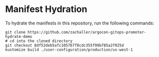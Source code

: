 # Manifest Hydration

To hydrate the manifests in this repository, run the following commands:

```shell
git clone https://github.com/zachaller/argocon-gitops-promoter-hydrate-demo
# cd into the cloned directory
git checkout 8df52deb5afc105767f8cdc355f99b785a2f025d
kustomize build ./user-configuration/production/us-west-1
```
